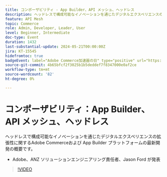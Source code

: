 ```yaml
---
title: コンポーザビリティ - App Builder、API メッシュ、ヘッドレス
description: ヘッドレスで構成可能なイノベーションを通じたデジタルエクスペリエンスの拡張性に関するAdobe Commerceおよび App Builder プラットフォームの最新開発の概要です。 Adobe、ANZ ソリューションエンジニアリング責任者、Jason Ford が発表
feature: API Mesh
topic: Commerce
role: Admin, Developer, Leader, User
level: Beginner, Intermediate
doc-type: Event
duration: 1432
last-substantial-update: 2024-05-21T00:00:00Z
jira: KT-15545
hidefromtoc: true
badgeEvent: label="Adobe Commerce加速器の日" type="positive" url="https://experienceleague.adobe.com/en/docs/events/apac-commerce-recordings/2024/accelerator-day/overview.html"
source-git-commit: 4b65bfcf2f3025b1b5deddef7f8347000e0af2ce
workflow-type: tm+mt
source-wordcount: '82'
ht-degree: 0%

---
```



# コンポーザビリティ：App Builder、API メッシュ、ヘッドレス

ヘッドレスで構成可能なイノベーションを通じたデジタルエクスペリエンスの拡張性に関するAdobe Commerceおよび App Builder プラットフォームの最新開発の概要です。

+ Adobe、ANZ ソリューションエンジニアリング責任者、Jason Ford が発表

>[!VIDEO](https://video.tv.adobe.com/v/3429272/?learn=on)

